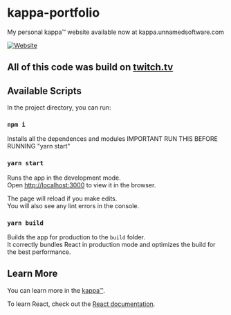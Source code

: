 # kappa-portfolio
 My personal kappa™ website available now at kappa.unnamedsoftware.com

[![Website](https://github.com/Kappa-c0dex/)](https://kappa.unnamedsoftware.com)
 

## All of this code was build on [twitch.tv](https://twitch.tv/kappanewfrog)


## Available Scripts

In the project directory, you can run:

### `npm i `

Installs all the dependences and modules IMPORTANT RUN THIS BEFORE RUNNING "yarn start"

### `yarn start`

Runs the app in the development mode.\
Open [http://localhost:3000](http://localhost:3000) to view it in the browser.

The page will reload if you make edits.\
You will also see any lint errors in the console.


### `yarn build`

Builds the app for production to the `build` folder.\
It correctly bundles React in production mode and optimizes the build for the best performance.


## Learn More

You can learn more in the [kappa™](https://kappa.unnamedsoftware.com).

To learn React, check out the [React documentation](https://reactjs.org/).

